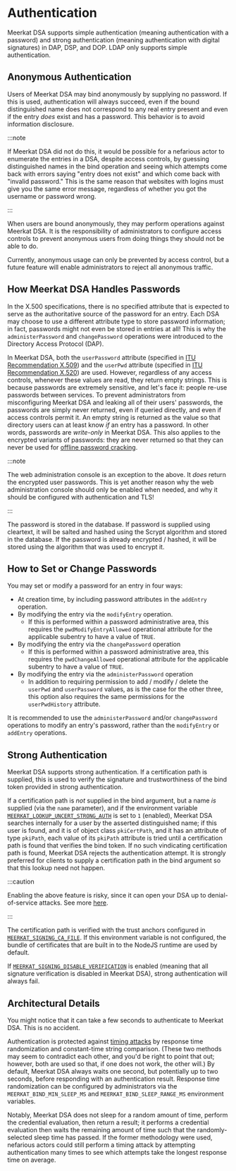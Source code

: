 # Authentication

Meerkat DSA supports simple authentication (meaning authentication with a
password) and strong authentication (meaning authentication with digital signatures)
in DAP, DSP, and DOP. LDAP only supports simple authentication.

## Anonymous Authentication

Users of Meerkat DSA may bind anonymously by supplying no password. If this is
used, authentication will always succeed, even if the bound distinguished name
does not correspond to any real entry present and even if the entry _does_ exist
and has a password. This behavior is to avoid information disclosure.

:::note

If Meerkat DSA did not do this, it would be possible for a nefarious
actor to enumerate the entries in a DSA, despite access controls, by guessing
distinguished names in the bind operation and seeing which attempts come back
with errors saying "entry does not exist" and which come back with "invalid
password." This is the same reason that websites with logins must give you the
same error message, regardless of whether you got the username or password
wrong.

:::

When users are bound anonymously, they may perform operations against Meerkat
DSA. It is the responsibility of administrators to configure access controls to
prevent anonymous users from doing things they should not be able to do.

Currently, anonymous usage can only be prevented by access control, but a future
feature will enable administrators to reject all anonymous traffic.

## How Meerkat DSA Handles Passwords

In the X.500 specifications, there is no specified attribute that is expected to
serve as the authoritative source of the password for an entry. Each DSA may
choose to use a different attribute type to store password information; in fact,
passwords might not even be stored in entries at all! This is why the
`administerPassword` and `changePassword` operations were introduced to the
Directory Access Protocol (DAP).

In Meerkat DSA, both the `userPassword` attribute (specified in
[ITU Recommendation X.509](https://www.itu.int/rec/T-REC-X.509/en)) and the
`userPwd` attribute (specified in
[ITU Recommendation X.520](https://www.itu.int/rec/T-REC-X.520/en)) are used.
However, regardless of any access controls, whenever these values are read, they
return empty strings. This is because passwords are extremely sensitive, and
let's face it: people re-use passwords between services. To prevent
administrators from misconfiguring Meerkat DSA and leaking all of their users'
passwords, the passwords are simply never returned, even if queried directly,
and even if access controls permit it. An empty string is returned as the value
so that directory users can at least know _if_ an entry has a password. In other
words, passwords are _write-only_ in Meerkat DSA. This also applies to the
encrypted variants of passwords: they are never returned so that they can never
be used for
[offline password cracking](https://csrc.nist.gov/glossary/term/offline_attack).

:::note

The web administration console is an exception to the above. It _does_ return the
encrypted user passwords. This is yet another reason why the web administration
console should only be enabled when needed, and why it should be configured with
authentication and TLS!

:::

The password is stored in the database. If password is supplied using cleartext,
it will be salted and hashed using the Scrypt algorithm and stored in the
database. If the password is already encrypted / hashed, it will be stored using
the algorithm that was used to encrypt it.

## How to Set or Change Passwords

You may set or modify a password for an entry in four ways:

- At creation time, by including password attributes in the `addEntry` operation.
- By modifying the entry via the `modifyEntry` operation.
  - If this is performed within a password administrative area, this requires
    the `pwdModifyEntryAllowed` operational attribute for the applicable
    subentry to have a value of `TRUE`.
- By modifying the entry via the `changePassword` operation
  - If this is performed within a password administrative area, this requires
    the `pwdChangeAllowed` operational attribute for the applicable subentry to
    have a value of `TRUE`.
- By modifying the entry via the `administerPassword` operation
  - In addition to requiring permission to add / modify / delete the `userPwd`
    and `userPassword` values, as is the case for the other three, this option
    also requires the same permissions for the `userPwdHistory` attribute.

It is recommended to use the `administerPassword` and/or `changePassword`
operations to modify an entry's password, rather than the `modifyEntry` or
`addEntry` operations.

## Strong Authentication

Meerkat DSA supports strong authentication. If a certification path is supplied,
this is used to verify the signature and trustworthiness of the bind token
provided in strong authentication.

If a certification path is _not_ supplied in the bind argument, but a name _is_
supplied (via the `name` parameter), and if the environment variable
[`MEERKAT_LOOKUP_UNCERT_STRONG_AUTH`](./env.md#meerkatlookupuncertstrongauth) is
set to `1` (enabled), Meerkat DSA searches internally for a user by the asserted
distinguished name; if this user is found, and it is of object class
`pkiCertPath`, and it has an attribute of type `pkiPath`, each value of its
`pkiPath` attribute is tried until a certification path is found that verifies
the bind token. If no such vindicating certification path is found, Meerkat DSA
rejects the authentication attempt. It is strongly preferred for clients to
supply a certification path in the bind argument so that this lookup need not
happen.

:::caution

Enabling the above feature is risky, since it can open your DSA up to
denial-of-service attacks. See more
[here](./env.md#meerkatlookupuncertstrongauth).

:::

The certification path is verified with the trust anchors configured in
[`MEERKAT_SIGNING_CA_FILE`](./env.md#meerkatsigningcafile). If this environment
variable is not configured, the bundle of certificates that are built in to
the NodeJS runtime are used by default.

If [`MEERKAT_SIGNING_DISABLE_VERIFICATION`](./env.md#meerkatsigningdisableverification)
is enabled (meaning that all signature verification is disabled in Meerkat DSA),
strong authentication will always fail.

## Architectural Details

You might notice that it can take a few seconds to authenticate to Meerkat DSA.
This is no accident.

Authentication is protected against
[timing attacks](https://ropesec.com/articles/timing-attacks/) by response time
randomization and constant-time string comparison. (These two methods may seem
to contradict each other, and you'd be right to point that out; however, both
are used so that, if one does not work, the other will.) By default, Meerkat DSA
always waits one second, but potentially up to two seconds, before responding
with an authentication result. Response time randomization can be configured by administrators via the `MEERKAT_BIND_MIN_SLEEP_MS`
and `MEERKAT_BIND_SLEEP_RANGE_MS` environment variables.

Notably, Meerkat DSA does not sleep for a random amount of time, perform the
credential evaluation, then return a result; it performs a credential evaluation
then waits the remaining amount of time such that the randomly-selected sleep
time has passed. If the former methodology were used, nefarious actors could
still perform a timing attack by attempting authentication many times to see
which attempts take the longest response time on average.
